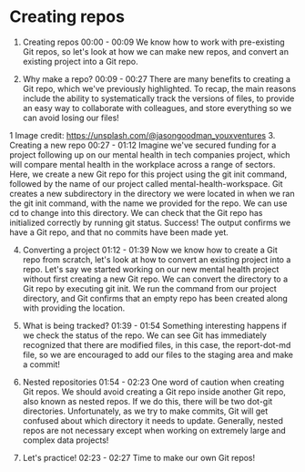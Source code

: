 # Creating repos

1. Creating repos
00:00 - 00:09
We know how to work with pre-existing Git repos, so let's look at how we can make new repos, and convert an existing project into a Git repo.

2. Why make a repo?
00:09 - 00:27
There are many benefits to creating a Git repo, which we've previously highlighted. To recap, the main reasons include the ability to systematically track the versions of files, to provide an easy way to collaborate with colleagues, and store everything so we can avoid losing our files!

1 Image credit: https://unsplash.com/@jasongoodman_youxventures
3. Creating a new repo
00:27 - 01:12
Imagine we've secured funding for a project following up on our mental health in tech companies project, which will compare mental health in the workplace across a range of sectors. Here, we create a new Git repo for this project using the git init command, followed by the name of our project called mental-health-workspace. Git creates a new subdirectory in the directory we were located in when we ran the git init command, with the name we provided for the repo. We can use cd to change into this directory. We can check that the Git repo has initialized correctly by running git status. Success! The output confirms we have a Git repo, and that no commits have been made yet.

4. Converting a project
01:12 - 01:39
Now we know how to create a Git repo from scratch, let's look at how to convert an existing project into a repo. Let's say we started working on our new mental health project without first creating a new Git repo. We can convert the directory to a Git repo by executing git init. We run the command from our project directory, and Git confirms that an empty repo has been created along with providing the location.

5. What is being tracked?
01:39 - 01:54
Something interesting happens if we check the status of the repo. We can see Git has immediately recognized that there are modified files, in this case, the report-dot-md file, so we are encouraged to add our files to the staging area and make a commit!

6. Nested repositories
01:54 - 02:23
One word of caution when creating Git repos. We should avoid creating a Git repo inside another Git repo, also known as nested repos. If we do this, there will be two dot-git directories. Unfortunately, as we try to make commits, Git will get confused about which directory it needs to update. Generally, nested repos are not necessary except when working on extremely large and complex data projects!

7. Let's practice!
02:23 - 02:27
Time to make our own Git repos!